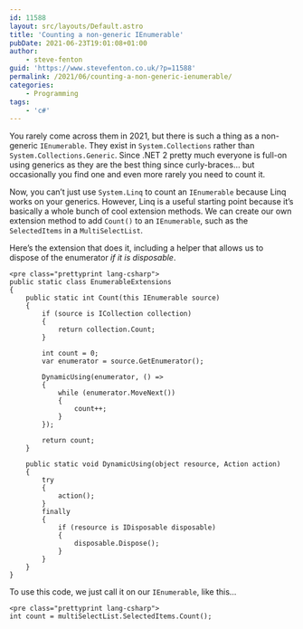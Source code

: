 ```yaml
---
id: 11588
layout: src/layouts/Default.astro
title: 'Counting a non-generic IEnumerable'
pubDate: 2021-06-23T19:01:08+01:00
author:
    - steve-fenton
guid: 'https://www.stevefenton.co.uk/?p=11588'
permalink: /2021/06/counting-a-non-generic-ienumerable/
categories:
    - Programming
tags:
    - 'c#'
---
```


You rarely come across them in 2021, but there is such a thing as a non-generic `IEnumerable`. They exist in `System.Collections` rather than `System.Collections.Generic`. Since .NET 2 pretty much everyone is full-on using generics as they are the best thing since curly-braces… but occasionally you find one and even more rarely you need to count it.

Now, you can’t just use `System.Linq` to count an `IEnumerable` because Linq works on your generics. However, Linq is a useful starting point because it’s basically a whole bunch of cool extension methods. We can create our own extension method to add `Count()` to an `IEnumerable`, such as the `SelectedItems` in a `MultiSelectList`.

Here’s the extension that does it, including a helper that allows us to dispose of the enumerator *if it is disposable*.

```
<pre class="prettyprint lang-csharp">
public static class EnumerableExtensions
{
    public static int Count(this IEnumerable source)
    {
        if (source is ICollection collection)
        {
            return collection.Count;
        }

        int count = 0;
        var enumerator = source.GetEnumerator();

        DynamicUsing(enumerator, () =>
        {
            while (enumerator.MoveNext())
            {
                count++;
            }
        });

        return count;
    }

    public static void DynamicUsing(object resource, Action action)
    {
        try
        {
            action();
        }
        finally
        {
            if (resource is IDisposable disposable)
            {
                disposable.Dispose();
            }
        }
    }
}
```

To use this code, we just call it on our `IEnumerable`, like this…

```
<pre class="prettyprint lang-csharp">
int count = multiSelectList.SelectedItems.Count();
```